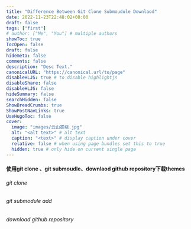 ```yaml
---
title: "Difference Between Git Clone Submoudule Downlaod"
date: 2022-11-23T22:48:02+08:00
draft: false
tags: ["first"]
# author: ["Me", "You"] # multiple authors
showToc: true
TocOpen: false
draft: false
hidemeta: false
comments: false
description: "Desc Text."
canonicalURL: "https://canonical.url/to/page"
disableHLJS: true # to disable highlightjs
disableShare: false
disableHLJS: false
hideSummary: false
searchHidden: false
ShowBreadCrumbs: true
ShowPostNavLinks: true
UseHugoToc: false
cover:
  image: "images/云山雾绕.jpg" 
  alt: "<alt text>" # alt text
  caption: "<text>" # display caption under cover
  relative: false # when using page bundles set this to true
  hidden: true # only hide on current single page
---
```


#### 使用git  clone 、git submoudle、downlaod github repository下载themes

###### git  clone 

###### git submodule add 

###### download github repository
